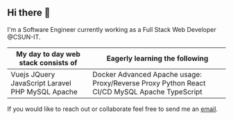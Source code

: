 ## Hi there 👋

I'm a Software Engineer currently working as a Full Stack Web Developer @CSUN-IT.

| My day to day web stack consists of              | Eagerly learning the following                                                                |
|--------------------------------------------------|-----------------------------------------------------------------------------------------------|
| Vuejs JQuery JavaScript Laravel PHP MySQL Apache | Docker Advanced Apache usage:  Proxy/Reverse Proxy Python React CI/CD MySQL Apache TypeScript |

If you would like to reach out or collaborate feel free to send me an <a href="mailto:contact@luisjg.io">email</a>.

<!--
**luisjg/luisjg** is a ✨ _special_ ✨ repository because its `README.md` (this file) appears on your GitHub profile.

Here are some ideas to get you started:

- 🔭 I’m currently working on ...
- 🌱 I’m currently learning ...
- 👯 I’m looking to collaborate on ...
- 🤔 I’m looking for help with ...
- 💬 Ask me about ...
- 📫 How to reach me: ...
- 😄 Pronouns: ...
- ⚡ Fun fact: ...
-->
